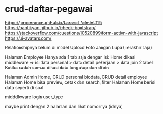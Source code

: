 # crud-daftar-pegawai
https://jeroennoten.github.io/Laravel-AdminLTE/
https://bantikyan.github.io/icheck-bootstrap/
https://stackoverflow.com/questions/10520899/form-action-with-javascript
https://ui-avatars.com/

Relationshipnya belum di model
Upload Foto Jangan Lupa (Terakhir saja)

Halaman Employee
Hanya ada 1 tab saja dengan isi:
Home dikasi middleware => isi data personal > data detail pekerjaan > data join 2 tabel
Ketika sudah semua dikasi data lengakap dan dijoin

Halaman Admin
Home, CRUD personal biodata, CRUD detail employee
Halaman Home bisa preview, cetak dan search, filter
Halaman Home berisi data seperti di soal

midddleware login user_type

maybe print dengan 2 halaman dan lihat nomornya (idnya)
